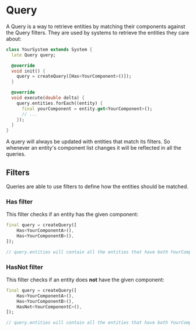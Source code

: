 # Query

A Query is a way to retrieve entities by matching their components against the Query filters. They are used by systems to retrieve the entities they care about:
```dart
class YourSystem extends System {
  late Query query;

  @override
  void init() { 
    query = createQuery([Has<YourComponent>()]);
  }

  @override
  void execute(double delta) { 
    query.entities.forEach((entity) {
      final yourComponent = entity.get<YourComponent>();
      // ...
    });
  }
}
```

A query will always be updated with entities that match its filters. So whenever an entity's component list changes it will be reflected in all the queries.

## Filters

Queries are able to use filters to define how the entities should be matched.

### Has<Component> filter

This filter checks if an entity has the given component:
```dart
final query = createQuery([
    Has<YourComponentA>(),
    Has<YourComponentB>(),
]);

// query.entities will contain all the entities that have both YourComponentA and YourComponentB.
```

### HasNot<Component> filter

This filter checks if an entity does **not** have the given component:
```dart
final query = createQuery([
    Has<YourComponentA>(),
    Has<YourComponentB>(),
    HasNot<YourComponentC>(),
]);

// query.entities will contain all the entities that have both YourComponentA and YourComponentB and NOT YourComponentC.
```